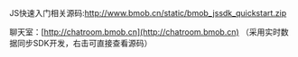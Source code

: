 JS快速入门相关源码:[http://www.bmob.cn/static/bmob_jssdk_quickstart.zip
](http://www.bmob.cn/static/bmob_jssdk_quickstart.zip)

聊天室：[http://chatroom.bmob.cn](http://chatroom.bmob.cn) （采用实时数据同步SDK开发，右击可直接查看源码）



